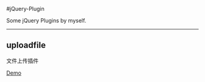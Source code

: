 #jQuery-Plugin

Some jQuery Plugins by myself.

---

## uploadfile
文件上传插件

[Demo](http://jquery-plugins-uploadfile.coding.io/uploadfile/index.html "Demo")

